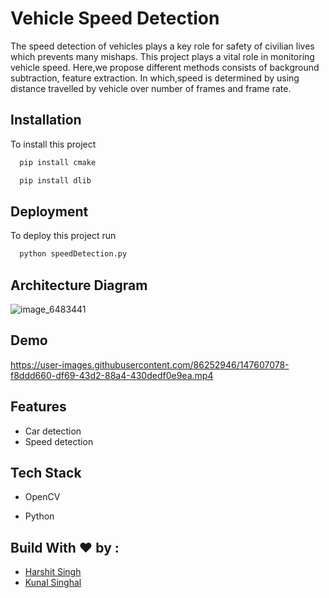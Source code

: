 # Vehicle Speed Detection

The speed detection of vehicles plays a key role for safety of civilian lives which prevents many mishaps. This project plays a vital role in monitoring vehicle speed. Here,we propose different methods consists of background subtraction, feature extraction. In which,speed is determined by using distance travelled by vehicle over number of frames and frame rate.


## Installation
To install this project

```bash
  pip install cmake
```
```bash
  pip install dlib
```

    
## Deployment

To deploy this project run

```bash
  python speedDetection.py
```


## Architecture Diagram
![image_6483441](https://user-images.githubusercontent.com/86252946/147605944-5bbef1e3-3deb-446c-a2f8-ce05e920dbd8.JPG)


## Demo


https://user-images.githubusercontent.com/86252946/147607078-f8ddd660-df69-43d2-88a4-430dedf0e9ea.mp4



## Features

- Car detection
- Speed detection


## Tech Stack

- OpenCV

- Python


##  Build With ❤️ by :

- <a href="https://github.com/Harshit1047">Harshit Singh</a>
- <a href="https://github.com/Kunal-2001">Kunal Singhal</a>


